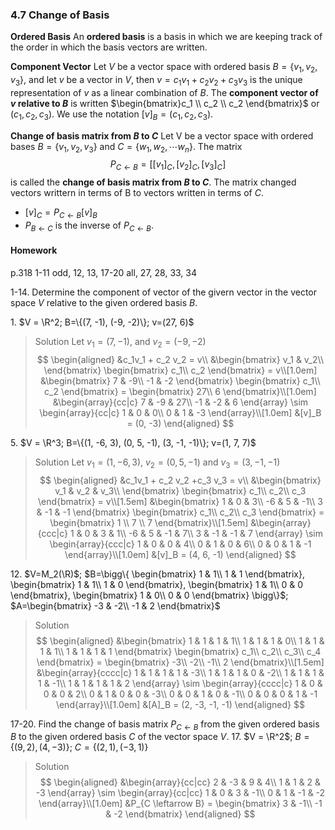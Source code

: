### 4.7 Change of Basis

**Ordered Basis**
An **ordered basis** is a basis in which we are keeping track of the order in which the basis vectors are written.

**Component Vector**
Let $V$ be a vector space with ordered basis $B = \{v_1, v_2, v_3\}$, and let $v$ be a vector in $V$, then $v = c_1v_1 + c_2v_2 + c_3v_3$ is the unique representation of $v$ as a linear combination of $B$.
The **component vector of $v$ relative to $B$** is written $\begin{bmatrix}c_1 \\ c_2 \\ c_2 \end{bmatrix}$ or $(c_1, c_2, c_3)$.
We use the notation $[v]_B = (c_1, c_2, c_3)$.

**Change of basis matrix from $B$ to $C$**
Let V be a vector space with ordered bases $B = \{v_1, v_2, v_3\}$ and $C=\{w_1, w_2, \cdots w_n\}$. The matrix
$$
P_{C \leftarrow B} = [[v_1]_C, [v_2]_C, [v_3]_C]
$$
is called the **change of basis matrix from $B$ to $C$**.
The matrix changed vectors writtern in terms of B to vectors written in terms of $C$.
+ $[v]_C = P_{C \leftarrow B} [v]_B$
+ $P_{B \leftarrow C}$ is the inverse of $P_{C \leftarrow B}$.

#### Homework
p.318 1-11 odd, 12, 13, 17-20 all, 27, 28, 33, 34

1-14\. Determine the component of vector of the givern vector in the vector space $V$ relative to the given ordered basis $B$.

1\. $V = \R^2; B=\{(7, -1), (-9, -2)\}; v=(27, 6)$
>Solution
Let $v_1 = (7, -1)$, and $v_2 = (-9, -2)$
$$
\begin{aligned}
&c_1v_1 + c_2 v_2 = v\\
&\begin{bmatrix}
v_1 & v_2\\
\end{bmatrix}
\begin{bmatrix}
c_1\\
c_2
\end{bmatrix} = v\\[1.0em]
&\begin{bmatrix}
7 & -9\\
-1 & -2
\end{bmatrix}
\begin{bmatrix}
c_1\\
c_2
\end{bmatrix} = \begin{bmatrix}
27\\
6
\end{bmatrix}\\[1.0em]
&\begin{array}{cc|c}
7 & -9 & 27\\
-1 & -2 & 6
\end{array}
\sim
\begin{array}{cc|c}
1 & 0 & 0\\
0 & 1 & -3
\end{array}\\[1.0em]
&[v]_B = (0, -3)
\end{aligned}
$$

5\. $V = \R^3; B=\{(1, -6, 3), (0, 5, -1), (3, -1, -1)\}; v=(1, 7, 7)$
>Solution
Let $v_1 = (1, -6, 3)$, $v_2 = (0, 5, -1)$ and $v_3=(3, -1, -1)$
$$
\begin{aligned}
&c_1v_1 + c_2 v_2 +c_3 v_3 = v\\
&\begin{bmatrix}
v_1 & v_2 & v_3\\
\end{bmatrix}
\begin{bmatrix}
c_1\\ c_2\\ c_3
\end{bmatrix} = v\\[1.5em]
&\begin{bmatrix}
1 & 0 & 3\\
-6 & 5 & -1\\
3 & -1 & -1
\end{bmatrix}
\begin{bmatrix}
c_1\\ c_2\\ c_3
\end{bmatrix} =
\begin{bmatrix}
1 \\ 7 \\ 7
\end{bmatrix}\\[1.5em]
&\begin{array}{ccc|c}
1 & 0 & 3 & 1\\
-6 & 5 & -1 & 7\\
3 & -1 & -1 & 7
\end{array}
\sim
\begin{array}{ccc|c}
1 & 0 & 0 & 4\\
0 & 1 & 0 & 6\\
0 & 0 & 1 & -1
\end{array}\\[1.0em]
&[v]_B = (4, 6, -1)
\end{aligned}
$$

12\. $V=M_2(\R)$; $B=\bigg\{
\begin{bmatrix}
1 & 1\\
1 & 1
\end{bmatrix},
\begin{bmatrix}
1 & 1\\
1 & 0
\end{bmatrix},
\begin{bmatrix}
1 & 1\\
0 & 0
\end{bmatrix},
\begin{bmatrix}
1 & 0\\
0 & 0
\end{bmatrix}
\bigg\}$; $A=\begin{bmatrix}
-3 & -2\\
-1 & 2
\end{bmatrix}$
>Solution
$$
\begin{aligned}
&\begin{bmatrix}
1 & 1 & 1 & 1\\
1 & 1 & 1 & 0\\
1 & 1 & 1 & 1\\
1 & 1 & 1 & 1
\end{bmatrix}
\begin{bmatrix}
c_1\\ c_2\\ c_3\\ c_4
\end{bmatrix} =
\begin{bmatrix}
-3\\ -2\\ -1\\ 2
\end{bmatrix}\\[1.5em]
&\begin{array}{cccc|c}
1 & 1 & 1 & 1 & -3\\
1 & 1 & 1 & 0 & -2\\
1 & 1 & 1 & 1 & -1\\
1 & 1 & 1 & 1 & 2
\end{array}
\sim
\begin{array}{cccc|c}
1 & 0 & 0 & 0 & 2\\
0 & 1 & 0 & 0 & -3\\
0 & 0 & 1 & 0 & -1\\
0 & 0 & 0 & 1 & -1
\end{array}\\[1.0em]
&[A]_B = (2, -3, -1, -1)
\end{aligned}
$$

17-20\. Find the change of basis matrix $P_{C \leftarrow B}$ from the given ordered basis $B$ to the given ordered basis $C$ of the vector space $V$.
17\. $V = \R^2$; $B=\{(9, 2), (4, -3)\}$; $C=\{(2, 1), (-3, 1)\}$
>Solution
$$
\begin{aligned}
&\begin{array}{cc|cc}
2 & -3 & 9 & 4\\
1 & 1 & 2 & -3
\end{array}
\sim
\begin{array}{cc|cc}
1 & 0 & 3 & -1\\
0 & 1 & -1 & -2
\end{array}\\[1.0em]
&P_{C \leftarrow B} = \begin{bmatrix}
3 & -1\\
-1 & -2
\end{bmatrix}
\end{aligned}
$$
